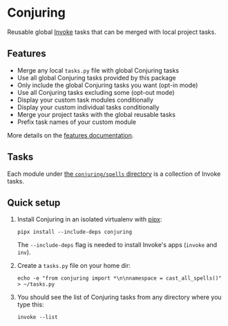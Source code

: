 # Conjuring

Reusable global [Invoke](https://github.com/pyinvoke/invoke) tasks that can be
merged with local project tasks.

## Features

- Merge any local `tasks.py` file with global Conjuring tasks
- Use all global Conjuring tasks provided by this package
- Only include the global Conjuring tasks you want (opt-in mode)
- Use all Conjuring tasks excluding some (opt-out mode)
- Display your custom task modules conditionally
- Display your custom individual tasks conditionally
- Merge your project tasks with the global reusable tasks
- Prefix task names of your custom module

More details on the [features documentation](https://andreoliwa.github.io/conjuring/features/).

## Tasks

Each module under [the `conjuring/spells` directory](https://github.com/andreoliwa/conjuring/tree/master/src/conjuring/spells)
is a collection of Invoke tasks.

## Quick setup

1. Install Conjuring in an isolated virtualenv with [pipx](https://github.com/pypa/pipx):

   ```shell
   pipx install --include-deps conjuring
   ```

   The `--include-deps` flag is needed to install Invoke's apps (`invoke` and `inv`).

2. Create a `tasks.py` file on your home dir:

   ```shell
   echo -e "from conjuring import *\n\nnamespace = cast_all_spells()" > ~/tasks.py
   ```

3. You should see the list of Conjuring tasks from any directory where you type this:

   ```shell
   invoke --list
   ```
